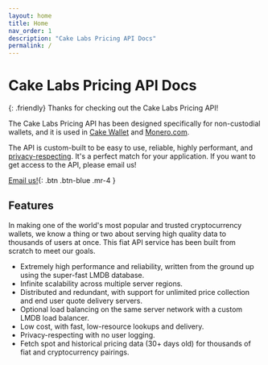 ```yaml
---
layout: home
title: Home
nav_order: 1
description: "Cake Labs Pricing API Docs"
permalink: /
---
```


# Cake Labs Pricing API Docs

{: .friendly}
Thanks for checking out the Cake Labs Pricing API!

The Cake Labs Pricing API has been designed specifically for non-custodial wallets, and it is used in [Cake Wallet](https://cakewallet.com) and [Monero.com](https://monero.com).

The API is custom-built to be easy to use, reliable, highly performant, and [privacy-respecting](/docs/privacy). It's a perfect match for your application. If you want to get access to the API, please email us!

[Email us!](mailto:partners@cakelabs.com){: .btn .btn-blue .mr-4 }

## Features

In making one of the world's most popular and trusted cryptocurrency wallets, we know a thing or two about serving high quality data to thousands of users at once. This fiat API service has been built from scratch to meet our goals.

* Extremely high performance and reliability, written from the ground up using the super-fast LMDB database.
* Infinite scalability across multiple server regions.
* Distributed and redundant, with support for unlimited price collection and end user quote delivery servers.
* Optional load balancing on the same server network with a custom LMDB load balancer.
* Low cost, with fast, low-resource lookups and delivery.
* Privacy-respecting with no user logging.
* Fetch spot and historical pricing data (30+ days old) for thousands of fiat and cryptocurrency pairings.
